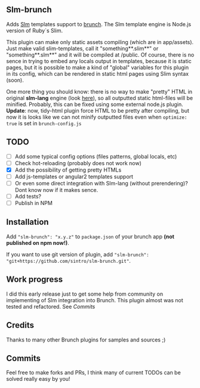 ## Slm-brunch

Adds [Slm](https://github.com/slm-lang/slm) templates support to [brunch](http://brunch.io). The Slm template engine is Node.js version of Ruby\`s Slim.

This plugin can make only static assets compiling (which are in app/assets). Just make valid slim-templates, call it "something**.slim**" or "something**.slm**" and it will be compiled at /public. Of course, there is no sence in trying to embed any locals output in templates, because it is static pages, but it is possible to make a kind of "global" variables for this plugin in its config, which can be rendered in static html pages using Slim syntax (soon). 

One more thing you should know: there is no way to make "pretty" HTML in original **slm-lang** engine (look [here](https://github.com/slm-lang/slm/issues/23)), so all outputted static html-files will be minified. Probably, this can be fixed using some external node.js plugin. **Update**: now, tidy-html plugin force HTML to be pretty after compiling, but now it is looks like we can not minify outputted files even when `optimize: true` is set in `brunch-config.js`

## TODO

- [ ] Add some typical config options (files patterns, global locals, etc)
- [ ] Check hot-reloading (probably does not work now)
- [x] Add the possibility of getting pretty HTMLs
- [ ] Add js-templates or angular2 templates support
- [ ] Or even some direct integration with Slm-lang (without prerendering)? Dont know now if it makes sence.
- [ ] Add tests?
- [ ] Publish in NPM 

## Installation

Add `"slm-brunch": "x.y.z"` to `package.json` of your brunch app **(not published on npm now!)**.

If you want to use git version of plugin, add
`"slm-brunch": "git+https://github.com/sintro/slm-brunch.git"`.

## Work progress

I did this early release just to get some help from community on implementing of Slm integration into Brunch. This plugin almost was not tested and refactored. See *Commits*

## Credits

Thanks to many other Brunch plugins for samples and sources ;)

## Commits

Feel free to make forks and PRs, I think many of current TODOs can be solved really easy by you!